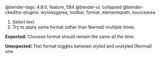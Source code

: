 @bender-tags: 4.8.0, feature, 584
@bender-ui: collapsed
@bender-ckeditor-plugins: wysiwygarea, toolbar, format, elementspath, sourcearea

1. Select text.
1. Try to apply same format (other than Normal) multiple times.

**Expected:** Choosen format should remain the same all the time.

**Unexpected:** Text format toggles between styled and unstyled (Normal) one.
